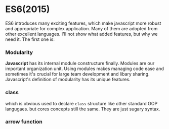 # ES6(2015)

ES6 introduces many exciting features, which make javascript more robust and appropriate for complex application. Many of them are adopted from other excellent languages. I'll not show what added features, but why we need it. The first one is:

### Modularity
**Javascript** has its internal module constructure finally. Modules are our important organization unit. Using modules makes managing code ease and sometimes it's crucial for large team development and libary sharing. Javascript's definition of modularity has its unique features.


### class
which is obvious used to declare `class` structure like other standard OOP langugaes. but cores concepts still the same. They are just sugary syntax.

### arrow function